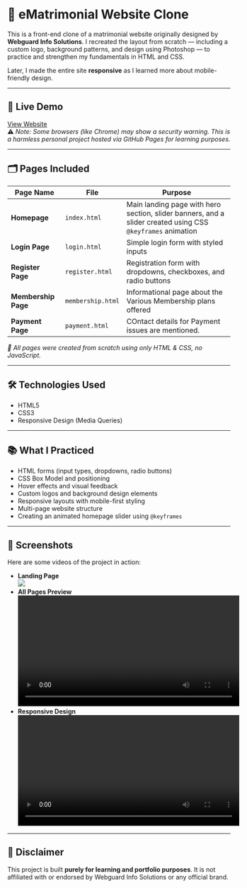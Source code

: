 <h1>💍 eMatrimonial Website Clone</h1>

<p>
  This is a front-end clone of a matrimonial website originally designed by <strong>Webguard Info Solutions</strong>.
  I recreated the layout from scratch — including a custom logo, background patterns, and design using Photoshop — to practice and strengthen my fundamentals in HTML and CSS.
</p>

<p>
  Later, I made the entire site <strong>responsive</strong> as I learned more about mobile-friendly design.
</p>

<hr />

<h2>🔗 Live Demo</h2>
<p>
  <a href="https://ks-fsdev.github.io/ematrimonial" target="_blank">View Website</a><br />
  ⚠️ <em>Note: Some browsers (like Chrome) may show a security warning. This is a harmless personal project hosted via GitHub Pages for learning purposes.</em>
</p>

<hr />

<h2>🗂️ Pages Included</h2>

<table>
  <thead>
    <tr>
      <th>Page Name</th>
      <th>File</th>
      <th>Purpose</th>
    </tr>
  </thead>
  <tbody>
    <tr>
      <td><strong>Homepage</strong></td>
      <td><code>index.html</code></td>
      <td>Main landing page with hero section, slider banners, and a slider created using CSS <code>@keyframes</code> animation</td>
    </tr>
    <tr>
      <td><strong>Login Page</strong></td>
      <td><code>login.html</code></td>
      <td>Simple login form with styled inputs</td>
    </tr>
    <tr>
      <td><strong>Register Page</strong></td>
      <td><code>register.html</code></td>
      <td>Registration form with dropdowns, checkboxes, and radio buttons</td>
    </tr>
    <tr>
      <td><strong>Membership Page</strong></td>
      <td><code>membership.html</code></td>
      <td>Informational page about the Various Membership plans offered</td>
    </tr>
    <tr>
      <td><strong>Payment Page</strong></td>
      <td><code>payment.html</code></td>
      <td>COntact details for Payment issues are mentioned.</td>
    </tr>
  </tbody>
</table>

<p><em>📌 All pages were created from scratch using only HTML & CSS, no JavaScript.</em></p>

<hr />

<h2>🛠️ Technologies Used</h2>
<ul>
  <li>HTML5</li>
  <li>CSS3</li>
  <li>Responsive Design (Media Queries)</li>
</ul>

<hr />

<h2>📚 What I Practiced</h2>
<ul>
  <li>HTML forms (input types, dropdowns, radio buttons)</li>
  <li>CSS Box Model and positioning</li>
  <li>Hover effects and visual feedback</li>
  <li>Custom logos and background design elements</li>
  <li>Responsive layouts with mobile-first styling</li>
  <li>Multi-page website structure</li>
  <li>Creating an animated homepage slider using <code>@keyframes</code></li>
</ul>

<hr />

<h2>📸 Screenshots</h2>
<p>Here are some videos of the project in action:</p>

<ul>
  <li>
    <strong>Landing Page</strong><br />
    <img src="ss/landing-page.gif">
  </li>
  <li>
    <strong>All Pages Preview</strong><br />
    <video src="ss/pages.mp4" controls width="500"></video>
  </li>
  <li>
    <strong>Responsive Design</strong><br />
    <video src="ss/responsive-design.mp4" controls width="500"></video>
  </li>
</ul>

<hr />

<h2>🚧 Disclaimer</h2>
<p>
  This project is built <strong>purely for learning and portfolio purposes</strong>. It is not affiliated with or endorsed by Webguard Info Solutions or any official brand.
</p>
